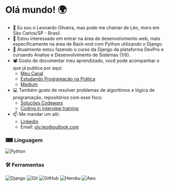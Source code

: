 # Olá mundo! 🌍
- 👋 Eu sou o Leonardo Oliveira, mas pode me chamar de Léo, moro em São Carlos/SP - Brasil.
- 👀 Estou interessado em entrar na área de desenvolvimento web, mais especificamente na área de Back-end com Python
  utilizando o Django.
- 🌱 Atualmente estou fazendo o curso da Django da plataforma DevPro e cursando Analise e Desenvolvimento de Sistemas (1/6).
- 📽️ Gosto de documentar meu aprendizado, você pode acompanhar o que já publica por aqui:
  - [Meu Canal](https://bityli.com/Mbgjxk)
  - [Estudando Programação na Prática](https://ytube.io/3M7P)
  - [Medium](https://medium.com/@olvleo)
- 💻 Também gosto de resolver problemas de algoritimos e lógica de programação, repositórios com esse foco:
  - [Soluções Codewars](https://github.com/olv-leo/solucoes-codewars)
  - [Coding in interview training](https://github.com/olv-leo/code-interview-training)
- 📫 Me mandar um alô:
  - [Linkedin](https://www.linkedin.com/in/leonardo-oliveira-173b21172)
  - Email: olv.leo@outlook.com

### ⌨ Linguagem

![Python](https://img.shields.io/badge/Python-3776AB?style=for-the-badge&logo=python&logoColor=white)

### 🛠️ Ferramentas

![Django](https://img.shields.io/badge/Django-092E20?style=for-the-badge&logo=django&logoColor=white)
![Git](https://img.shields.io/badge/Git-F05032?style=for-the-badge&logo=git&logoColor=white)
![GitHub](https://img.shields.io/badge/GitHub-100000?style=for-the-badge&logo=github&logoColor=white)
![Heroku](https://img.shields.io/badge/Heroku-430098?style=for-the-badge&logo=heroku&logoColor=white)
![Aws](https://img.shields.io/badge/Amazon_AWS-232F3E?style=for-the-badge&logo=amazon-aws&logoColor=white)
